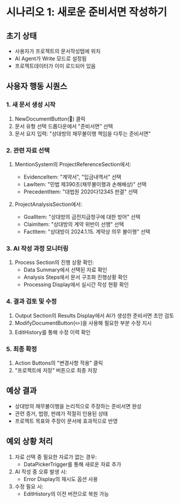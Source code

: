 # 시나리오 1: 새로운 준비서면 작성하기

## 초기 상태
- 사용자가 프로젝트의 문서작성탭에 위치
- AI Agent가 Write 모드로 설정됨
- 프로젝트데이터가 이미 로드되어 있음

## 사용자 행동 시퀀스

### 1. 새 문서 생성 시작
1. NewDocumentButton(📝) 클릭
2. 문서 유형 선택 드롭다운에서 "준비서면" 선택
3. 문서 요지 입력: "상대방의 채무불이행 책임을 다투는 준비서면"

### 2. 관련 자료 선택
1. MentionSystem의 ProjectReferenceSection에서:
   - EvidenceItem: "계약서", "입금내역서" 선택
   - LawItem: "민법 제390조(채무불이행과 손해배상)" 선택
   - PrecedentItem: "대법원 2020다12345 판결" 선택

2. ProjectAnalysisSection에서:
   - GoalItem: "상대방의 금전지급청구에 대한 방어" 선택
   - ClaimItem: "상대방의 계약 위반이 선행" 선택
   - FactItem: "상대방이 2024.1.15. 계약상 의무 불이행" 선택

### 3. AI 작성 과정 모니터링
1. Process Section의 진행 상황 확인:
   - Data Summary에서 선택된 자료 확인
   - Analysis Steps에서 문서 구조화 진행상황 확인
   - Processing Display에서 실시간 작성 현황 확인

### 4. 결과 검토 및 수정
1. Output Section의 Results Display에서 AI가 생성한 준비서면 초안 검토
2. ModifyDocumentButton(✏️)을 사용해 필요한 부분 수정 지시
3. EditHistory를 통해 수정 이력 확인

### 5. 최종 확정
1. Action Buttons의 "변경사항 적용" 클릭
2. "프로젝트에 저장" 버튼으로 최종 저장

## 예상 결과
- 상대방의 채무불이행을 논리적으로 주장하는 준비서면 완성
- 관련 증거, 법령, 판례가 적절히 인용된 상태
- 프로젝트 목표와 주장이 문서에 효과적으로 반영

## 예외 상황 처리
1. 자료 선택 중 필요한 자료가 없는 경우:
   - DataPickerTrigger를 통해 새로운 자료 추가
2. AI 작성 중 오류 발생 시:
   - Error Display의 재시도 옵션 사용
3. 수정 필요 시:
   - EditHistory의 이전 버전으로 복원 가능 